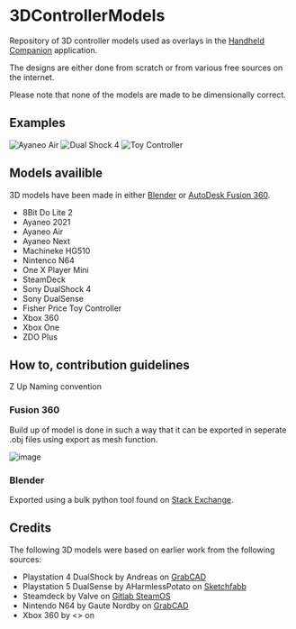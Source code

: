 # 3DControllerModels
Repository of 3D controller models used as overlays in the [Handheld Companion](https://github.com/Valkirie/HandheldCompanion) application.

The designs are either done from scratch or from various free sources on the internet.

Please note that none of the models are made to be dimensionally correct.

## Examples

![Ayaneo Air](https://github.com/CasperH2O/3DControllerModels/assets/14330834/b7b79782-2caf-47e0-9d21-56b89d55119f)
![Dual Shock 4](https://github.com/CasperH2O/3DControllerModels/assets/14330834/1f670915-6b66-49ec-9b5c-9dd2e37ce548)
![Toy Controller](https://github.com/CasperH2O/3DControllerModels/assets/14330834/89fb2c97-1ac7-413c-b67a-f949640d2643)

## Models availible

3D models have been made in either [Blender](https://www.blender.org/) or [AutoDesk Fusion 360](https://www.autodesk.eu/products/fusion-360/overview?term=1-YEAR&tab=subscription).
- 8Bit Do Lite 2
- Ayaneo 2021
- Ayaneo Air
- Ayaneo Next
- Machineke HG510
- Nintenco N64
- One X Player Mini
- SteamDeck
- Sony DualShock 4
- Sony DualSense
- Fisher Price Toy Controller
- Xbox 360
- Xbox One
- ZDO Plus

## How to, contribution guidelines

Z Up
Naming convention

### Fusion 360

Build up of model is done in such a way that it can be exported in seperate .obj files using export as mesh function.

![image](https://github.com/CasperH2O/3DControllerModels/assets/14330834/97d6fa2f-7b2f-45e1-bd6b-22aae6e809ca)

### Blender

Exported using a bulk python tool found on [Stack Exchange](https://blender.stackexchange.com/questions/5382/export-multiple-objects-to-obj).

## Credits

The following 3D models were based on earlier work from the following sources:
- Playstation 4 DualShock by Andreas on [GrabCAD](https://grabcad.com/library/playstation-4-controller-dualshock-4-1)
- Playstation 5 DualSense by AHarmlessPotato on [Sketchfabb](https://sketchfab.com/3d-models/playstation-5-dualsense-878c1f882808477ab81c2fe86d5a3936)
- Steamdeck by Valve on [Gitlab SteamOS](https://gitlab.steamos.cloud/SteamDeck/hardware)
- Nintendo N64 by Gaute Nordby on [GrabCAD](https://grabcad.com/library/nintendo-64-controller-1)
- Xbox 360 by <> on []()
